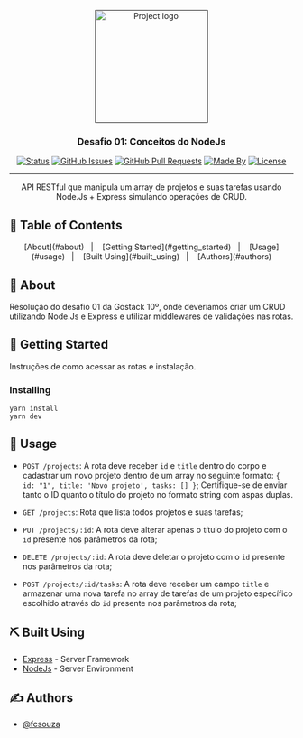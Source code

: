 <p align="center">
  <a href="" rel="noopener">
 <img width=200px src="https://rocketseat-cdn.s3-sa-east-1.amazonaws.com/bootcamp-header.png" alt="Project logo"></a>
</p>

<h3 align="center">Desafio 01: Conceitos do NodeJs</h3>

<div align="center">

[![Status](https://img.shields.io/badge/status-active-success.svg)]()
[![GitHub Issues](https://img.shields.io/github/languages/count/fcsouza/challenges-and-modules-rocketseat)]()
[![GitHub Pull Requests](https://img.shields.io/github/last-commit/fcsouza/challenges-and-modules-rocketseat)]()
[![Made By](https://img.shields.io/badge/Made%20By-Fabricio%20Cavalcante-brightgreen)]()
[![License](https://img.shields.io/badge/license-MIT-blue.svg)](/LICENSE)

</div>

---

<p align="center"> API RESTful que manipula um array de projetos e suas tarefas usando Node.Js + Express simulando operações de CRUD.
    <br> 
</p>

## 📝 Table of Contents
<p align="center">
  [About](#about)&nbsp;&nbsp;&nbsp;|&nbsp;&nbsp;&nbsp;
  [Getting Started](#getting_started)&nbsp;&nbsp;&nbsp;|&nbsp;&nbsp;&nbsp;
  [Usage](#usage)&nbsp;&nbsp;&nbsp;|&nbsp;&nbsp;&nbsp;
  [Built Using](#built_using)&nbsp;&nbsp;&nbsp;|&nbsp;&nbsp;&nbsp;
  [Authors](#authors)
</p>

## 🧐 About <a name = "about"></a>

Resolução do desafio 01 da Gostack 10º, onde deveríamos criar um CRUD utilizando Node.Js e Express e utilizar middlewares de validações nas rotas.

## 🏁 Getting Started <a name = "getting_started"></a>

Instruções de como acessar as rotas e instalação.

### Installing

```
yarn install
yarn dev
```

## 🎈 Usage <a name="usage"></a>

- `POST /projects`: A rota deve receber `id` e `title` dentro do corpo e cadastrar um novo projeto dentro de um array no seguinte formato: `{ id: "1", title: 'Novo projeto', tasks: [] }`; Certifique-se de enviar tanto o ID quanto o título do projeto no formato string com aspas duplas.

- `GET /projects`: Rota que lista todos projetos e suas tarefas;

- `PUT /projects/:id`: A rota deve alterar apenas o título do projeto com o `id` presente nos parâmetros da rota;

- `DELETE /projects/:id`: A rota deve deletar o projeto com o `id` presente nos parâmetros da rota;

- `POST /projects/:id/tasks`: A rota deve receber um campo `title` e armazenar uma nova tarefa no array de tarefas de um projeto específico escolhido através do `id` presente nos parâmetros da rota;

## ⛏️ Built Using <a name = "built_using"></a>

- [Express](https://expressjs.com/) - Server Framework
- [NodeJs](https://nodejs.org/en/) - Server Environment

## ✍️ Authors <a name = "authors"></a>

- [@fcsouza](https://github.com/fcsouza)
